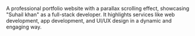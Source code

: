 A professional portfolio website with a parallax scrolling effect, showcasing "Suhail khan" as a full-stack developer. It highlights services like web development, app development, and UI/UX design in a dynamic and engaging way.
